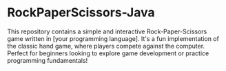 # RockPaperScissors-Java
This repository contains a simple and interactive Rock-Paper-Scissors game written in [your programming language]. It's a fun implementation of the classic hand game, where players compete against the computer. Perfect for beginners looking to explore game development or practice programming fundamentals!
